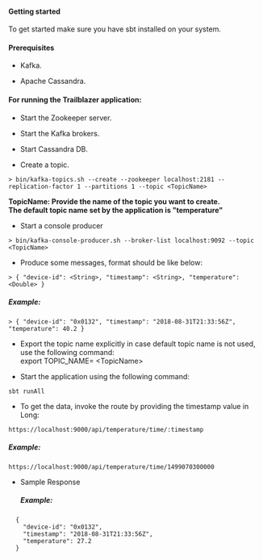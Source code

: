 #### Getting started
To get started make sure you have sbt installed on your system.

#### Prerequisites
* Kafka.

* Apache Cassandra.
  
#### For running the Trailblazer application:

* Start the Zookeeper server.

* Start the Kafka brokers.

* Start Cassandra DB.

* Create a topic.
```
> bin/kafka-topics.sh --create --zookeeper localhost:2181 --replication-factor 1 --partitions 1 --topic <TopicName>
```

**TopicName: Provide the name of the topic you want to create.**  
**The default topic name set by the application is "temperature"**
* Start a console producer
```
> bin/kafka-console-producer.sh --broker-list localhost:9092 --topic <TopicName>
```

* Produce some messages, format should be like below:
```
> { "device-id": <String>, "timestamp": <String>, "temperature": <Double> }
```
  
##### Example:
```
> { "device-id": "0x0132", "timestamp": "2018-08-31T21:33:56Z", "temperature": 40.2 }
```

* Export the topic name explicitly in case default topic name is not used, use the following command:<br>
  export TOPIC_NAME= \<TopicName>

* Start the application using the following command:
```
sbt runAll
```
* To get the data, invoke the route by providing the timestamp value in Long:
```
https://localhost:9000/api/temperature/time/:timestamp
```
  
  
  ##### Example:
```
https://localhost:9000/api/temperature/time/1499070300000
```  
  
* Sample Response<br>
  
  ##### Example:
```
  {
    "device-id": "0x0132",
    "timestamp": "2018-08-31T21:33:56Z",
    "temperature": 27.2
  }
```
